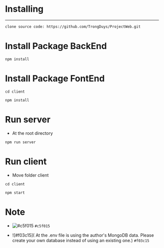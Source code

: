 # Installing

---

```
clone source code: https://github.com/TrongDuys/ProjectWeb.git
```

# Install Package BackEnd

```
npm install
```

# Install Package FontEnd

```
cd client
```

```
npm install
```

# Run server

- At the root directory

```
npm run server
```

# Run client

- Move folder client

```
cd client
```

```
npm start
```

# Note

- ![#c5f015](https://via.placeholder.com/15/c5f015/000000?text=+) `#c5f015`

- ![#f03c15]( At the .env file is using the author's MongoDB data. Please create your own database instead of using an existing one.) `#f03c15`
